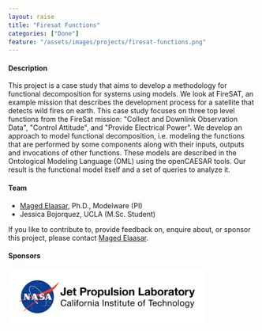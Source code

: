 ```yaml
---
layout: raise
title: "Firesat Functions"
categories: ["Done"]
feature: "/assets/images/projects/firesat-functions.png"
---
```


#### Description

This project is a case study that aims to develop a methodology for functional decomposition for systems using models. We look at FireSAT, an example mission that describes the development process for a satellite that detects wild fires on earth. This case study focuses on three top level functions from the FireSat mission: "Collect and Downlink Observation Data", "Control Attitude", and "Provide Electrical Power". We develop an approach to model functional decomposition, i.e. modeling the functions that are performed by some components along with their inputs, outputs and invocations of other functions. These models are described in the Ontological Modeling Language (OML) using the openCAESAR tools. Our result is the functional model itself and a set of queries to analyze it.

#### Team

- [Maged Elaasar](/maged-elaasar.html), Ph.D., Modelware (PI)
- Jessica Bojorquez, UCLA (M.Sc. Student)

If you like to contribute to, provide feedback on, enquire about, or sponsor this project, please contact [Maged Elaasar](https://opencaesar.github.io/contributors/Maged%20Elaasar.html).

#### Sponsors

[<img width="400" src="/assets/images/jpl-logo.png"/>](https://www.jpl.nasa.gov/)